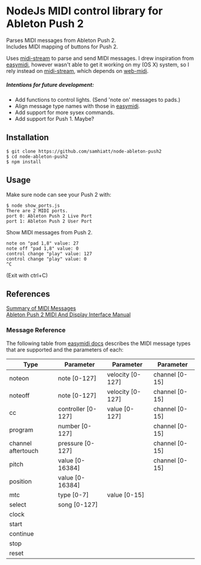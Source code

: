 # NodeJs MIDI control library for Ableton Push 2

Parses MIDI messages from Ableton Push 2.  
Includes MIDI mapping of buttons for Push 2.


Uses [midi-stream](https://github.com/livejs/midi-stream) to parse and send MIDI messages. I drew inspiration from [easymidi](https://github.com/dinchak/node-easymidi), however wasn't able to get it working on my (OS X) system, so I rely instead on [midi-stream](https://github.com/livejs/midi-stream), which depends on [web-midi](https://github.com/mmckegg/web-midi).

##### Intentions for future development:
- Add functions to control lights. (Send 'note on' messages to pads.)
- Align message type names with those in [easymidi](https://github.com/dinchak/node-easymidi).
- Add support for more sysex commands.
- Add support for Push 1. Maybe?

## Installation

```
$ git clone https://github.com/samhiatt/node-ableton-push2
$ cd node-ableton-push2
$ npm install
```

## Usage

Make sure node can see your Push 2 with:
```
$ node show_ports.js
There are 2 MIDI ports.
port 0: Ableton Push 2 Live Port
port 1: Ableton Push 2 User Port
```

Show MIDI messages from Push 2.
```$ node show_stream.js
note on "pad 1,8" value: 27
note off "pad 1,8" value: 0
control change "play" value: 127
control change "play" value: 0
^C
```  
(Exit with ctrl+C)

## References

[Summary of MIDI Messages](https://www.midi.org/specifications/item/table-1-summary-of-midi-message)  
[Ableton Push 2 MIDI And Display Interface Manual](https://github.com/Ableton/push-interface/blob/master/doc/AbletonPush2MIDIDisplayInterface.asc)  



### Message Reference
The following table from [easymidi docs](https://github.com/dinchak/node-easymidi/blob/master/README.md) describes the MIDI message types that are supported and the parameters of each:

| Type               | Parameter          | Parameter        | Parameter      |
|--------------------|--------------------|------------------|----------------|
| noteon             | note [0-127]       | velocity [0-127] | channel [0-15] |
| noteoff            | note [0-127]       | velocity [0-127] | channel [0-15] |
| cc                 | controller [0-127] | value [0-127]    | channel [0-15] |
| program            | number [0-127]     |                  | channel [0-15] |
| channel aftertouch | pressure [0-127]   |                  | channel [0-15] |
| pitch              | value [0-16384]    |                  | channel [0-15] |
| position           | value [0-16384]    |                  |                |
| mtc                | type [0-7]         | value [0-15]     |                |
| select             | song [0-127]       |                  |                |
| clock              |                    |                  |                |
| start              |                    |                  |                |
| continue           |                    |                  |                |
| stop               |                    |                  |                |
| reset              |                    |                  |                |
